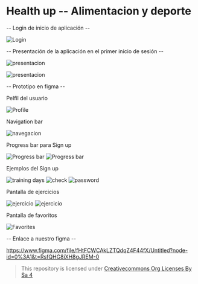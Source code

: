 # Health up -- Alimentacion y deporte
    
-- Login de inicio de aplicación --

![Login](img/login.png)



-- Presentación de la aplicación en el primer inicio de sesión --

![presentacion](img/presentacion1.png)

![presentacion](img/presentacion2.png)



-- Prototipo en figma --

Pelfil del usuario

![Profile](img/profile.png)

Navigation bar

![navegacion](img/navegacion.png)

Progress bar para Sign up

![Progress bar](img/progress1.png)  ![Progress bar](img/progress2.png)

Ejemplos del Sign up

![training days](img/capable.png)   ![check](img/check.png)    ![password](img/password.png)

Pantalla de ejercicios

![ejercicio](img/ejercicios1.png)   ![ejercicio](img/ejercicios2.png)

Pantalla de favoritos

![Favorites](img/favoritos.png)



-- Enlace a nuestro figma --

https://www.figma.com/file/fHtFCWCAkLZTQdqZ4F44fX/Untitled?node-id=0%3A1&t=RsfQHG8iXH8gJREM-0


>This repository is licensed under
>[Creativecommons Org Licenses By Sa 4](http://creativecommons.org/licenses/by-sa/4.0/)
